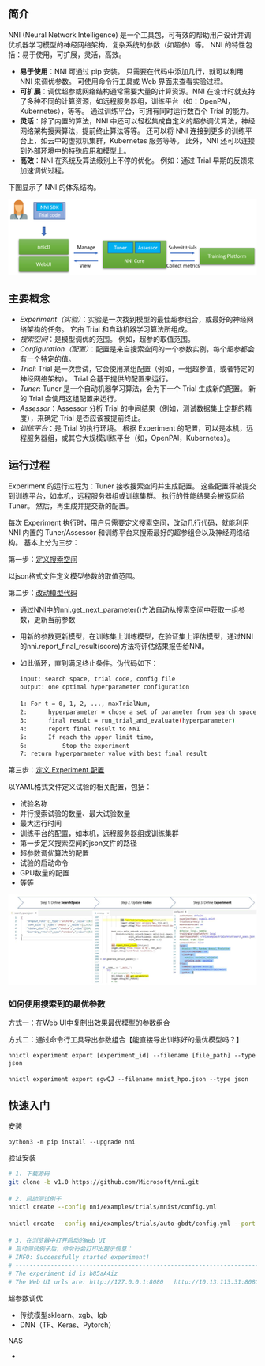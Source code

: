 ## 简介

NNI (Neural Network Intelligence) 是一个工具包，可有效的帮助用户设计并调优机器学习模型的神经网络架构，复杂系统的参数（如超参）等。 NNI 的特性包括：易于使用，可扩展，灵活，高效。

- **易于使用**：NNI 可通过 pip 安装。 只需要在代码中添加几行，就可以利用 NNI 来调优参数。 可使用命令行工具或 Web 界面来查看实验过程。
- **可扩展**：调优超参或网络结构通常需要大量的计算资源。NNI 在设计时就支持了多种不同的计算资源，如远程服务器组，训练平台（如：OpenPAI，Kubernetes），等等。 通过训练平台，可拥有同时运行数百个 Trial 的能力。
- **灵活**：除了内置的算法，NNI 中还可以轻松集成自定义的超参调优算法，神经网络架构搜索算法，提前终止算法等等。 还可以将 NNI 连接到更多的训练平台上，如云中的虚拟机集群，Kubernetes 服务等等。 此外，NNI 还可以连接到外部环境中的特殊应用和模型上。
- **高效**：NNI 在系统及算法级别上不停的优化。 例如：通过 Trial 早期的反馈来加速调优过程。

下图显示了 NNI 的体系结构。

![绘图](assets/51816536-ed055580-2301-11e9-8ad8-605a79ee1b9a.png)



## 主要概念

- *Experiment（实验）*：实验是一次找到模型的最佳超参组合，或最好的神经网络架构的任务。 它由 Trial 和自动机器学习算法所组成。
- *搜索空间*：是模型调优的范围。 例如，超参的取值范围。
- *Configuration（配置）*：配置是来自搜索空间的一个参数实例，每个超参都会有一个特定的值。
- *Trial*: Trial 是一次尝试，它会使用某组配置（例如，一组超参值，或者特定的神经网络架构）。 Trial 会基于提供的配置来运行。
- *Tuner*: Tuner 是一个自动机器学习算法，会为下一个 Trial 生成新的配置。 新的 Trial 会使用这组配置来运行。
- *Assessor*：Assessor 分析 Trial 的中间结果（例如，测试数据集上定期的精度），来确定 Trial 是否应该被提前终止。
- *训练平台*：是 Trial 的执行环境。 根据 Experiment 的配置，可以是本机，远程服务器组，或其它大规模训练平台（如，OpenPAI，Kubernetes）。

## 运行过程

Experiment 的运行过程为：Tuner 接收搜索空间并生成配置。 这些配置将被提交到训练平台，如本机，远程服务器组或训练集群。 执行的性能结果会被返回给 Tuner。 然后，再生成并提交新的配置。

每次 Experiment 执行时，用户只需要定义搜索空间，改动几行代码，就能利用 NNI 内置的 Tuner/Assessor 和训练平台来搜索最好的超参组合以及神经网络结构。 基本上分为三步：

 第一步：[定义搜索空间](https://github.com/microsoft/nni/blob/master/docs/zh_CN/Tutorial/SearchSpaceSpec.md)

 以json格式文件定义模型参数的取值范围。

 第二步：[改动模型代码](https://github.com/microsoft/nni/blob/master/docs/zh_CN/TrialExample/Trials.md)

 - 通过NNI中的nni.get_next_parameter()方法自动从搜索空间中获取一组参数，更新当前参数

 - 用新的参数更新模型，在训练集上训练模型，在验证集上评估模型，通过NNI的nni.report_final_result(score)方法将评估结果报告给NNI。

 - 如此循环，直到满足终止条件。伪代码如下：

   ```sh
   input: search space, trial code, config file
   output: one optimal hyperparameter configuration
   
   1: For t = 0, 1, 2, ..., maxTrialNum,
   2:      hyperparameter = chose a set of parameter from search space
   3:      final result = run_trial_and_evaluate(hyperparameter)
   4:      report final result to NNI
   5:      If reach the upper limit time,
   6:          Stop the experiment
   7: return hyperparameter value with best final result
   ```


 第三步：[定义 Experiment 配置](https://github.com/microsoft/nni/blob/master/docs/zh_CN/Tutorial/ExperimentConfig.md)

以YAML格式文件定义试验的相关配置，包括：

- 试验名称
- 并行搜索试验的数量、最大试验数量
- 最大运行时间
- 训练平台的配置，如本机，远程服务器组或训练集群
- 第一步定义搜索空间的json文件的路径
- 超参数调优算法的配置
- 试验的启动命令
- GPU数量的配置
- 等等

![drawing](assets/51816627-5d13db80-2302-11e9-8f3e-627e260203d5.jpg)

### 如何使用搜索到的最优参数

方式一：在Web UI中复制出效果最优模型的参数组合

方式二：通过命令行工具导出参数组合【能直接导出训练好的最优模型吗？】

```
nnictl experiment export [experiment_id] --filename [file_path] --type json

nnictl experiment export sgwQJ --filename mnist_hpo.json --type json
```



## 快速入门

安装

```
python3 -m pip install --upgrade nni
```

验证安装

```sh
# 1. 下载源码
git clone -b v1.0 https://github.com/Microsoft/nni.git

# 2. 启动测试例子
nnictl create --config nni/examples/trials/mnist/config.yml

nnictl create --config nni/examples/trials/auto-gbdt/config.yml --port 8081

# 3. 在浏览器中打开启动的Web UI
# 启动测试例子后，命令行会打印出提示信息：
# INFO: Successfully started experiment!
# -----------------------------------------------------------------------------------
# The experiment id is b85aA4iz
# The Web UI urls are: http://127.0.0.1:8080   http://10.13.113.31:8080

```





超参数调优

- 传统模型sklearn、xgb、lgb
- DNN（TF、Keras、Pytorch）

NAS

- 

